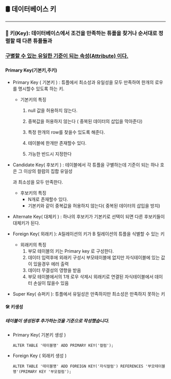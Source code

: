 ## 🛢 데이터베이스  키

--------------------------------------------------------------------------------

### 🔑 키(Key): 데이터베이스에서 조건을 만족하는 튜플을 찾거나 순서대로 정렬할 때 다른 튜플들과 

###       <u> 구별할 수 있는 유일한 기준이 되는 속성(Attribute) 이다.</u>

###   

####  Primary Key(기본키,주키)

* Primary Key ( 기본키 ) : 튜플에서 최소성과 유일성을 모두 만족하여 한개의 로우를 명시할수 있도록 하는 키.

  * 기본키의 특징

    1. null 값을 허용하지 않는다.

    2. 중복값을 허용하지 않는다 ( 중복된 데이터의 삽입을 막아준다)

    3. 특정 한개의 row를 찾을수 있도록 해준다.

    4. 테이블에 한개만 존재할수 있다.

    5. 가능한 반드시 지정한다

       

* Candidate Key( 후보키 ) : 테이블에서 각 튜플을 구별하는데 기준이 되는 하나 호은 그 이상의 컬럼의 집합 유일성

  과 최소성을 모두 만족한다.

  * 후보키의 특징
    * N개로 존재할수 있다.
    * 기본키와 같이 중복값을 허용하지 않는다( 중복된 데이터의 삽입을 방지)

* Alternate Key( 대체키 ) : 하나의 후보키가 기본키로 선택이 되면 다른 후보키들이 대체키가 된다.



* Foreign Key( 외래키 ): A릴레이션의 키가 B 릴레이션의 튜플을 식별할 수 있는 키
  * 외래키의 특징
    1. 부모 테이블의 키는 Primary key 로 구성한다.
    2. 데이터 입력후에 외래키 구성시 부모테이블에 없지만 자식테이블에 있는 값이 있을경우 에러 출력
    3. 데이터 무결성의 영향을 받음
    4. 부모 테이블에서의 1개 로우 삭제시 외래키로 연결된 자식테이블에서 데이터 손실이 많을수 있음

* Super Key( 슈퍼키 ): 튜플에서 유일성은 만족하지만 최소성은 만족하지 못하는 키





#### 🛠 키생성

##### 테이블이 생성된후 추가하는것을 기준으로 작성했습니다.

* Primary Key( 기본키 생성 )

  ``` mysql
  ALTER TABLE '테이블명' ADD PRIMARY KEY('컬럼');
  ```



* Foreign Key ( 외래키 생성 )

  ```mysql
  ALTER TABLE '테이블명' ADD FOREIGN KEY('자식컬럼') REFERENCES '부모테이블명'(PRIMARY KEY '부모컬럼');
  ```

  

  





 





